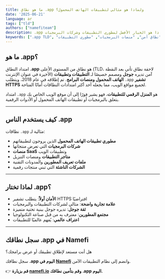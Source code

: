 ```yaml
---
title: ما هو نطاق .app ولماذا هو مثالي لتطبيقات الهاتف المحمول؟
date: '2025-06-21'
language: ar
tags: ["tld"]
authors: ["namefiteam"]
description: .app هو نطاق جوجل الآمن للتطبيقات وتطبيقات الهاتف المحمول. اكتشف لماذا هو الخيار الأفضل لمطوري التطبيقات وشركات البرمجيات.
keywords: [".app TLD", "تطبيقات الهاتف المحمول", "نطاق التطبيقات", "نطاق جوجل", "نطاق آمن", "منصات البرمجيات", "مطوري التطبيقات"]
---
```



## **ما هو .app؟**

امتداد النطاق **.app** هو نطاق من المستوى الأعلى (TLD، لاحقة نطاق تأتي بعد النقطة الأخيرة في عنوان الإنترنت) آمن تديره **جوجل** ومصمم خصيصًا لـ **التطبيقات وتطبيقات الهاتف المحمول ومنصات البرامج**. تم إطلاقه في عام 2018، ويتطلب `.app` **تشفير HTTPS** لجميع مواقع الويب، مما يجعله أحد أكثر امتدادات النطاقات أمانًا المتاحة.

امتداد `.app` هو **المنزل الرقمي للتطبيقات**، فهو يشير فورًا إلى أن موقع الويب الخاص بك يتعلق بالبرمجيات أو تطبيقات الهاتف المحمول أو الأدوات الرقمية.

---

## **كيف يستخدم الناس .app**

نطاقات `.app` مثالية لـ:

*   **مطوري تطبيقات الهاتف المحمول** الذين يروجون لتطبيقاتهم
*   **شركات البرمجيات** التي تعرض منتجاتها
*   **منصات SaaS** وتطبيقات الويب
*   **متاجر التطبيقات** ومنصات التنزيل
*   **ملفات تعريف المطورين** والمدونات التقنية
*   **الشركات الناشئة** التي تبني منتجات رقمية

---

## **لماذا تختار .app؟**

*   **الأمان أولاً**: يتطلب تشفير HTTPS افتراضيًا
*   **علامة تجارية واضحة**: مثالي لشركات التطبيقات والبرمجيات
*   **ثقة جوجل**: تديره جوجل ببنية تحتية متميزة
*   **مجتمع المطورين**: معترف به من قبل صناعة التكنولوجيا
*   **اعتراف عالمي**: يُفهم عالميًا للتطبيقات

---

## **سجل نطاقك .app في Namefi**

هل أنت مستعد لإطلاق تطبيقك أو عرض برامجك؟

سجل نطاقك **.app اليوم في [Namefi](https://namefi.io)** وانضم إلى نظام التطبيقات الآمن.

👉 **قم بزيارة [namefi.io](https://namefi.io) وقم بتأمين نطاقك .app اليوم.**